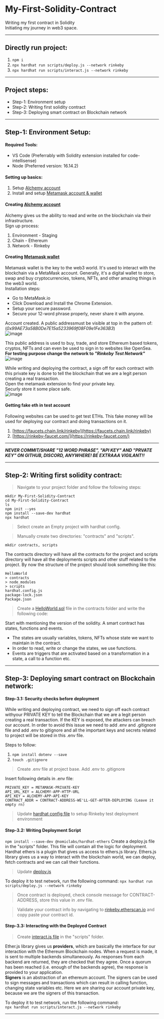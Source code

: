 # My-First-Solidity-Contract
Writing my first contract in Solidity<br>
Initiating my journey in web3 space.
<hr>

## Directly run project:
1. ```npm i```
3. ```npx hardhat run scripts/deploy.js --network rinkeby```
4. ```npx hardhat run scripts/interact.js --network rinkeby```

<hr>

## Project steps:
- Step-1: Environment setup
- Step-2: Writing first solidity contract
- Step-3: Deploying smart contract on Blockchain network
<hr>

## Step-1: Environment Setup:

#### Required Tools:
- VS Code (Preferrably with Solidity extension installed for code-intellisense)
- Node (Preferred version: 16.14.2)

#### Setting up basics:
1. Setup [Alchemy account](https://www.alchemy.com/)
2. Install and setup [Metamask account & wallet](https://metamask.io/)

#### Creating [Alchemy account](https://www.alchemy.com/)

Alchemy gives us the ability to read and write on the blockchain via their infrastructure.<br>
Sign up process:
1.  Environment - Staging
2.  Chain - Ethereum
3.  Network - Rinkeby

#### Creating [Metamask wallet](https://metamask.io/)

Metamask wallet is the key to the web3 world. It's used to interact with the blockchain via a MetaMask account. Generally, it's a digital wallet to store, swap and buy cryptocurrencies, tokens, NFTs, and other amazing things in the web3 world.<br>
Installation steps:
-   Go to MetaMask.io
-   Click Download and Install the Chrome Extension.
-   Setup your secure password.
-   Secure your 12-word phrase properly, never share it with anyone.

Account created. A public addressmust be visible at top in the pattern of: (_0x99AE73a58B0De7E15a5233969f08F09e1Fe363B3_)<br>
![image](https://user-images.githubusercontent.com/21308609/161448066-25dd362e-9cc3-4fd6-bff9-c9ffe287edf7.png)

This public address is used to buy, trade, and store Ethereum based tokens, cryptos, NFTs and can even be used to sign in to websites like OpenSea.<br>
**For testing purpose change the network to _"Rinkeby Test Network"_**<br>
![image](https://user-images.githubusercontent.com/21308609/161448031-130d522b-de65-47d1-9e95-ab186d66f749.png)

While writing and deploying the contract, a sign off for each contract with this private key is done to tell the blockchain that we are a legit person creating a real transaction.<br>Open the metamask extension to find your private key.<br>Securly store it some place safe.<br>
![image](https://user-images.githubusercontent.com/21308609/161448456-be07c087-5adf-41a0-bfc8-4d4043e4d114.png)


#### Getting fake eth in test account

Following websites can be used to get test ETHs. This fake money will be used for deploying our contract and doing transactions on it.
1.  [https://faucets.chain.link/rinkeby](https://faucets.chain.link/rinkeby)
2.  [https://rinkeby-faucet.com/](https://rinkeby-faucet.com/)
<hr>

***NEVER COMMIT/SHARE "12 WORD PHRASE", "API KEY" AND "PRVATE KEY" ON GITHUB, DISCORD, ANYWHERE! BE EXTRAAA VIGILANT!!***
<hr>

## Step-2: Writing first solidity contract:
> Navigate to your project folder and follow the following steps:
```
mkdir My-First-Solidity-Contract
cd My-First-Solidity-Contract
ls
npm init --yes
npm install --save-dev hardhat
npx hardhat
```
> Select create an Empty project with hardhat config.

> Manually create two directories: "contracts" and "scripts".
```
mkdir contracts, scripts
```

The contracts directory will have all the contracts for the project and scripts directory will have all the deployments scripts and other stuff related to the project. By now the structure of the project should look something like this:
```
HelloWorld
> contracts
> node_modules
> scripts
hardhat.config.js
package-lock.json
Package.json
```
> Create a [HelloWorld.sol](https://github.com/Shashank-Shukla/My-First-Solidity-Contract/blob/main/contracts/HelloWorld.sol) file in the contracts folder and write the following code:

Start with mentioning the version of the solidity. A smart contract has states, functions and events.
-   The states are usually variables, tokens, NFTs whose state we want to maintain in the contract.
-   In order to read, write or change the states, we use functions.
-   Events are triggers that are activated based on a transformation in a state, a call to a function etc.
<hr>

## Step-3: Deploying smart contract on Blockchain network:

#### Step-3.1: Security checks before deployment
While writing and deploying contract, we need to sign off each contract withyour PRIVATE KEY to tell the Blockchain that we are a legit person creating a real transaction. If the KEY is exposed, the attackers can breach our account. In order to avoid this issue we need to add .env and .gitignore file and add .env to gitignore and all the important keys and secrets related to project will be stored in this .env file.

Steps to follow:
1. ```npm install dotenv --save```
2. ```touch .gitignore```
> Create .env file at project base. Add .env to .gitignore

Insert following details in .env file:
```
PRIVATE_KEY = METAMASK-PRIVATE-KEY
API_URL_KEY = ALCHEMY-APP-HTTP-URL
API_KEY = ALCHEMY-APP-API-KEY
CONTRACT_ADDR = CONTRACT-ADDRESS-WE'LL-GET-AFTER-DEPLOYING (Leave it empty rn)
```
> Update [hardhat config file](https://github.com/Shashank-Shukla/My-First-Solidity-Contract/blob/main/hardhat.config.js) to setup Rinkeby test deployment environment


#### Step-3.2: Writing Deployment Script
```npm install --save-dev @nomiclabs/hardhat-ethers```
Create a deploy.js file in the "scripts" folder. This file will contain all the logic for deployment.<br>
Hardhat ethers is a plugin that gives us access to ethers.js library. Ethers.js library gives us a way to interact with the blockchain world, we can deploy, fetch contracts and we can call their functions.

> Update [deploy.js](https://github.com/Shashank-Shukla/My-First-Solidity-Contract/blob/main/scripts/deploy.js)

To deploy it to test network, run the following command:
```npx hardhat run scripts/deploy.js --network rinkeby```
> Once contract is deployed, check console message for CONTRACT-ADDRESS, store this value in .env file.

> Validate your contract info by navigating to [rinkeby.etherscan.io](https://rinkeby.etherscan.io/) and copy paste your contract id.


#### Step-3.3: Interacting with the Deployed Contract
> Create [interact.js file](https://github.com/Shashank-Shukla/My-First-Solidity-Contract/blob/main/scripts/interact.js) in the "scripts" folder.

Ether.js library gives us **providers**, which are basically the interface for our interaction with the Ethereum Blockchain nodes. When a request is made, it is sent to multiple backends simultaneously. As responses from each backend are returned, they are checked that they agree. Once a quorum has been reached (i.e. enough of the backends agree), the response is provided to your application.<br>
**Signers** is an abstraction of an ethereum account. The signers can be used to sign messages and transactions which can result in calling function, changing state variables etc. Here we are sharing our account private key, because we are the signers of this transaction.

To deploy it to test network, run the following command:<br>
```npx hardhat run scripts/interact.js --network rinkeby```
<hr>
